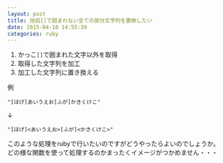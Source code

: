 ```yaml
---
layout: post
title: 括弧[]で囲まれない全ての部分文字列を置換したい
date: 2015-04-10 14:55:39
categories: ruby
---
```

<!-- {% raw %} -->
<ol>
<li>かっこ<code>[]</code>で囲まれた文字以外を取得</li>
<li>取得した文字列を加工</li>
<li>加工した文字列に置き換える</li>
</ol>

<p>例</p>

<p><code>"[ほげ]あいうえお[ふが]かきくけこ"</code></p>

<p>↓</p>

<p><code>"[ほげ]&lt;あいうえお&gt;[ふが]&lt;かきくけこ&gt;"</code></p>

<p>このような処理をrubyで行いたいのですがどうやったらよいのでしょうか。<br>
どの様な関数を使って処理するのかまったくイメージがつかめません・・・</p>
<!-- {% endraw %} -->
